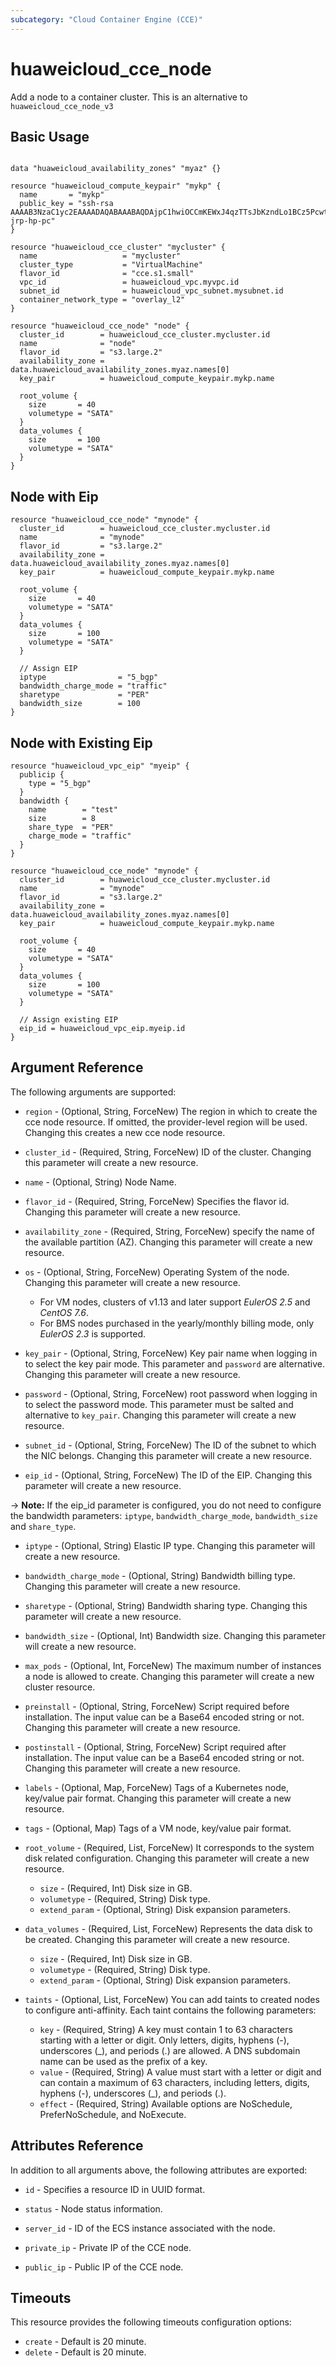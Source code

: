 ```yaml
---
subcategory: "Cloud Container Engine (CCE)"
---
```


# huaweicloud\_cce\_node
Add a node to a container cluster.
This is an alternative to `huaweicloud_cce_node_v3`

## Basic Usage

```hcl

data "huaweicloud_availability_zones" "myaz" {}

resource "huaweicloud_compute_keypair" "mykp" {
  name       = "mykp"
  public_key = "ssh-rsa AAAAB3NzaC1yc2EAAAADAQABAAABAQDAjpC1hwiOCCmKEWxJ4qzTTsJbKzndLo1BCz5PcwtUnflmU+gHJtWMZKpuEGVi29h0A/+ydKek1O18k10Ff+4tyFjiHDQAT9+OfgWf7+b1yK+qDip3X1C0UPMbwHlTfSGWLGZquwhvEFx9k3h/M+VtMvwR1lJ9LUyTAImnNjWG7TAIPmui30HvM2UiFEmqkr4ijq45MyX2+fLIePLRIFuu1p4whjHAQYufqyno3BS48icQb4p6iVEZPo4AE2o9oIyQvj2mx4dk5Y8CgSETOZTYDOR3rU2fZTRDRgPJDH9FWvQjF5tA0p3d9CoWWd2s6GKKbfoUIi8R/Db1BSPJwkqB jrp-hp-pc"
}

resource "huaweicloud_cce_cluster" "mycluster" {
  name                   = "mycluster"
  cluster_type           = "VirtualMachine"
  flavor_id              = "cce.s1.small"
  vpc_id                 = huaweicloud_vpc.myvpc.id
  subnet_id              = huaweicloud_vpc_subnet.mysubnet.id
  container_network_type = "overlay_l2"
}

resource "huaweicloud_cce_node" "node" {
  cluster_id        = huaweicloud_cce_cluster.mycluster.id
  name              = "node"
  flavor_id         = "s3.large.2"
  availability_zone = data.huaweicloud_availability_zones.myaz.names[0]
  key_pair          = huaweicloud_compute_keypair.mykp.name

  root_volume {
    size       = 40
    volumetype = "SATA"
  }
  data_volumes {
    size       = 100
    volumetype = "SATA"
  }
}
```

## Node with Eip

```hcl
resource "huaweicloud_cce_node" "mynode" {
  cluster_id        = huaweicloud_cce_cluster.mycluster.id
  name              = "mynode"
  flavor_id         = "s3.large.2"
  availability_zone = data.huaweicloud_availability_zones.myaz.names[0]
  key_pair          = huaweicloud_compute_keypair.mykp.name

  root_volume {
    size       = 40
    volumetype = "SATA"
  }
  data_volumes {
    size       = 100
    volumetype = "SATA"
  }

  // Assign EIP
  iptype                = "5_bgp"
  bandwidth_charge_mode = "traffic"
  sharetype             = "PER"
  bandwidth_size        = 100
}
```

## Node with Existing Eip

```hcl
resource "huaweicloud_vpc_eip" "myeip" {
  publicip {
    type = "5_bgp"
  }
  bandwidth {
    name        = "test"
    size        = 8
    share_type  = "PER"
    charge_mode = "traffic"
  }
}

resource "huaweicloud_cce_node" "mynode" {
  cluster_id        = huaweicloud_cce_cluster.mycluster.id
  name              = "mynode"
  flavor_id         = "s3.large.2"
  availability_zone = data.huaweicloud_availability_zones.myaz.names[0]
  key_pair          = huaweicloud_compute_keypair.mykp.name

  root_volume {
    size       = 40
    volumetype = "SATA"
  }
  data_volumes {
    size       = 100
    volumetype = "SATA"
  }

  // Assign existing EIP
  eip_id = huaweicloud_vpc_eip.myeip.id
}
```

## Argument Reference
The following arguments are supported:

* `region` - (Optional, String, ForceNew) The region in which to create the cce node resource. If omitted, the provider-level region will be used. Changing this creates a new cce node resource.

* `cluster_id` - (Required, String, ForceNew) ID of the cluster. Changing this parameter will create a new resource.

* `name` - (Optional, String) Node Name.

* `flavor_id` - (Required, String, ForceNew) Specifies the flavor id. Changing this parameter will create a new resource.

* `availability_zone` - (Required, String, ForceNew) specify the name of the available partition (AZ). Changing this parameter will create a new resource.

* `os` - (Optional, String, ForceNew) Operating System of the node. Changing this parameter will create a new resource.
    - For VM nodes, clusters of v1.13 and later support *EulerOS 2.5* and *CentOS 7.6*.
    - For BMS nodes purchased in the yearly/monthly billing mode, only *EulerOS 2.3* is supported.

* `key_pair` - (Optional, String, ForceNew) Key pair name when logging in to select the key pair mode. This parameter and `password` are alternative.
    Changing this parameter will create a new resource.

* `password` - (Optional, String, ForceNew) root password when logging in to select the password mode. This parameter must be salted and alternative to `key_pair`.
    Changing this parameter will create a new resource.

* `subnet_id` - (Optional, String, ForceNew) The ID of the subnet to which the NIC belongs. Changing this parameter will create a new resource.

* `eip_id` - (Optional, String, ForceNew) The ID of the EIP. Changing this parameter will create a new resource.


-> **Note:** If the eip_id parameter is configured, you do not need to configure the bandwidth parameters:
  `iptype`, `bandwidth_charge_mode`, `bandwidth_size` and `share_type`.

* `iptype` - (Optional, String) Elastic IP type. Changing this parameter will create a new resource.

* `bandwidth_charge_mode` - (Optional, String) Bandwidth billing type. Changing this parameter will create a new resource.

* `sharetype` - (Optional, String) Bandwidth sharing type. Changing this parameter will create a new resource.

* `bandwidth_size` - (Optional, Int) Bandwidth size. Changing this parameter will create a new resource.

* `max_pods` - (Optional, Int, ForceNew) The maximum number of instances a node is allowed to create. Changing this parameter will create a new cluster resource.

* `preinstall` - (Optional, String, ForceNew) Script required before installation. The input value can be a Base64 encoded string or not.
    Changing this parameter will create a new resource.

* `postinstall` - (Optional, String, ForceNew) Script required after installation. The input value can be a Base64 encoded string or not.
   Changing this parameter will create a new resource.

* `labels` - (Optional, Map, ForceNew) Tags of a Kubernetes node, key/value pair format. Changing this parameter will create a new resource.

* `tags` - (Optional, Map) Tags of a VM node, key/value pair format.

* `root_volume` - (Required, List, ForceNew) It corresponds to the system disk related configuration. Changing this parameter will create a new resource.

  * `size` - (Required, Int) Disk size in GB.
  * `volumetype` - (Required, String) Disk type.
  * `extend_param` - (Optional, String) Disk expansion parameters.

* `data_volumes` - (Required, List, ForceNew) Represents the data disk to be created. Changing this parameter will create a new resource.

  * `size` - (Required, Int) Disk size in GB.
  * `volumetype` - (Required, String) Disk type.
  * `extend_param` - (Optional, String) Disk expansion parameters.

* `taints` - (Optional, List, ForceNew) You can add taints to created nodes to configure anti-affinity. Each taint contains the following parameters:

  * `key` - (Required, String) A key must contain 1 to 63 characters starting with a letter or digit. Only letters, digits, hyphens (-),
    underscores (_), and periods (.) are allowed. A DNS subdomain name can be used as the prefix of a key.
  * `value` - (Required, String) A value must start with a letter or digit and can contain a maximum of 63 characters, including letters,
    digits, hyphens (-), underscores (_), and periods (.).
  * `effect` - (Required, String) Available options are NoSchedule, PreferNoSchedule, and NoExecute.

## Attributes Reference

In addition to all arguments above, the following attributes are exported:

* `id` - Specifies a resource ID in UUID format.

 * `status` -  Node status information.

 * `server_id` - ID of the ECS instance associated with the node.

 * `private_ip` - Private IP of the CCE node.

 * `public_ip` - Public IP of the CCE node.

## Timeouts
This resource provides the following timeouts configuration options:
- `create` - Default is 20 minute.
- `delete` - Default is 20 minute.

